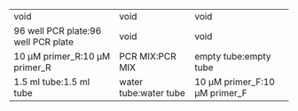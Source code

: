 ||||
|----|----|----|
|void|void|void|
|96 well PCR plate:96 well PCR plate|void|void|
|10 μM primer_R:10 μM primer_R|PCR MIX:PCR MIX|empty tube:empty tube|
|1.5 ml tube:1.5 ml tube|water tube:water tube|10 μM primer_F:10 μM primer_F|
